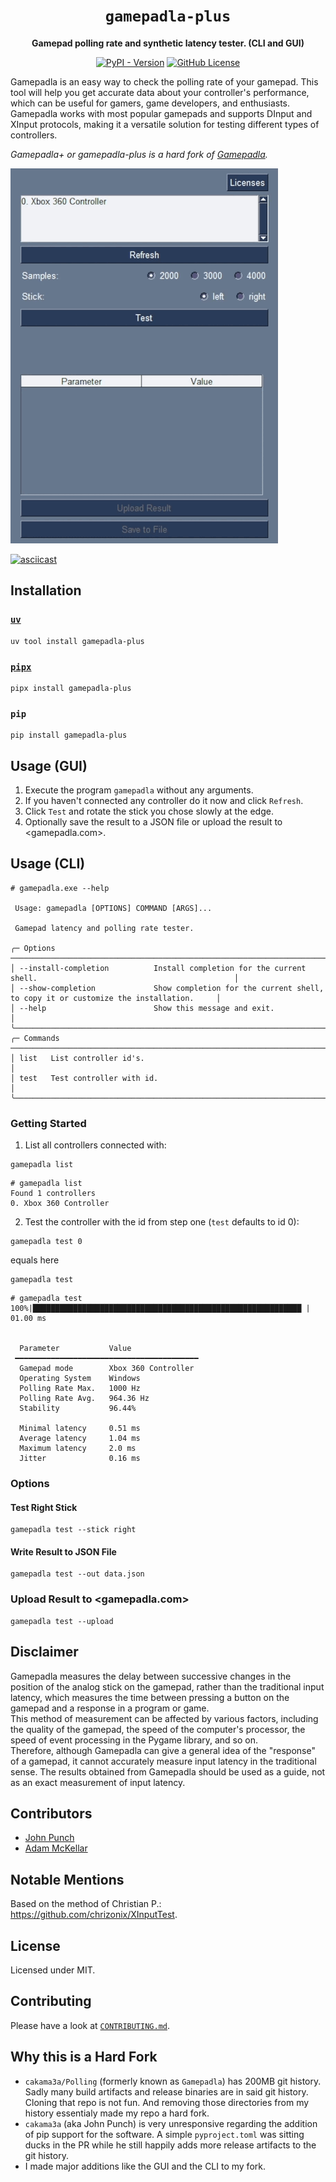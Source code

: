<div align="center">

# `gamepadla-plus`

**Gamepad polling rate and synthetic latency tester. (CLI and GUI)**

[![PyPI - Version](https://img.shields.io/pypi/v/gamepadla-plus)](https://pypi.org/project/gamepadla-plus/)
[![GitHub License](https://img.shields.io/github/license/WyvernIXTL/gamepadla-plus)](https://github.com/WyvernIXTL/gamepadla-plus/blob/main/LICENSE)

</div>

Gamepadla is an easy way to check the polling rate of your gamepad. This tool will help you get accurate data about your controller's performance, which can be useful for gamers, game developers, and enthusiasts.  
Gamepadla works with most popular gamepads and supports DInput and XInput protocols, making it a versatile solution for testing different types of controllers.  

*Gamepadla+ or gamepadla-plus is a hard fork of [Gamepadla](https://github.com/cakama3a/Polling/tree/71a53424d4faad0edc90577c149f543696a4b947).*

![GUI Demo](./img/gamepadla-plus-gui-demo.gif)

[![asciicast](https://asciinema.org/a/686853.svg)](https://asciinema.org/a/686853)


## Installation

### [`uv`](https://github.com/astral-sh/uv)

```
uv tool install gamepadla-plus
```

### [`pipx`](https://github.com/pypa/pipx)

```
pipx install gamepadla-plus
```

### `pip`

```
pip install gamepadla-plus
```


## Usage (GUI)

1. Execute the program `gamepadla` without any arguments.
2. If you haven't connected any controller do it now and click `Refresh`.
3. Click `Test` and rotate the stick you chose slowly at the edge.
4. Optionally save the result to a JSON file or upload the result to <gamepadla.com>.


## Usage (CLI)

```
# gamepadla.exe --help

 Usage: gamepadla [OPTIONS] COMMAND [ARGS]...

 Gamepad latency and polling rate tester.

╭─ Options ──────────────────────────────────────────────────────────────────────────────────────────────────────────╮
│ --install-completion          Install completion for the current shell.                                            │
│ --show-completion             Show completion for the current shell, to copy it or customize the installation.     │
│ --help                        Show this message and exit.                                                          │
╰────────────────────────────────────────────────────────────────────────────────────────────────────────────────────╯
╭─ Commands ─────────────────────────────────────────────────────────────────────────────────────────────────────────╮
│ list   List controller id's.                                                                                       │
│ test   Test controller with id.                                                                                    │
╰────────────────────────────────────────────────────────────────────────────────────────────────────────────────────╯
```

### Getting Started

1. List all controllers connected with:
```
gamepadla list
```
```
# gamepadla list
Found 1 controllers
0. Xbox 360 Controller
```

2. Test the controller with the id from step one (`test` defaults to id 0):
```
gamepadla test 0
```
equals here
```
gamepadla test
```
```
# gamepadla test
100%|████████████████████████████████████████████████████████████ | 01.00 ms


  Parameter           Value
 ━━━━━━━━━━━━━━━━━━━━━━━━━━━━━━━━━━━━━━━━━
  Gamepad mode        Xbox 360 Controller
  Operating System    Windows
  Polling Rate Max.   1000 Hz
  Polling Rate Avg.   964.36 Hz
  Stability           96.44%

  Minimal latency     0.51 ms
  Average latency     1.04 ms
  Maximum latency     2.0 ms
  Jitter              0.16 ms

```

### Options

#### Test Right Stick

```
gamepadla test --stick right
```

#### Write Result to JSON File

```
gamepadla test --out data.json
```

### Upload Result to <gamepadla.com>

```
gamepadla test --upload
```


## Disclaimer

Gamepadla measures the delay between successive changes in the position of the analog stick on the gamepad, rather than the traditional input latency, which measures the time between pressing a button on the gamepad and a response in a program or game.  
This method of measurement can be affected by various factors, including the quality of the gamepad, the speed of the computer's processor, the speed of event processing in the Pygame library, and so on.  
Therefore, although Gamepadla can give a general idea of the "response" of a gamepad, it cannot accurately measure input latency in the traditional sense. The results obtained from Gamepadla should be used as a guide, not as an exact measurement of input latency.


## Contributors

* [John Punch](https://www.reddit.com/user/JohnnyPunch/)
* [Adam McKellar](https://github.com/WyvernIXTL)


## Notable Mentions

Based on the method of Christian P.: <https://github.com/chrizonix/XInputTest>.


## License

Licensed under MIT.


## Contributing

Please have a look at [`CONTRIBUTING.md`](./CONTRIBUTING.md).


## Why this is a Hard Fork

* `cakama3a/Polling` (formerly known as `Gamepadla`) has 200MB git history. 
  Sadly many build artifacts and release binaries are in said git history. 
  Cloning that repo is not fun. And removing those directories from my history essentialy made my repo a hard fork.
* `cakama3a` (aka John Punch) is very unresponsive regarding the addition of pip support for the software. A simple `pyproject.toml` was sitting ducks in the PR while he still happily adds more release artifacts to the git history.
* I made major additions like the GUI and the CLI to my fork.

